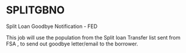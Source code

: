 # SPLITGBNO
Split Loan Goodbye Notification - FED

This job will use the population from the Split loan Transfer list sent from FSA , to send out goodbye letter/email to the borrower.

